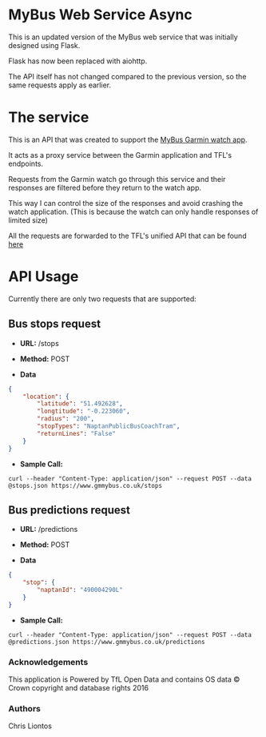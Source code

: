 # MyBus Web Service Async

This is an updated version of the MyBus web service that was initially designed using Flask.

Flask has now been replaced with aiohttp.

The API itself has not changed compared to the previous version, so the same requests apply as earlier.

# The service

This is an API that was created to support the [MyBus Garmin watch app](https://github.com/chris220688/garmin-myBus-app).

It acts as a proxy service between the Garmin application and TFL's endpoints.

Requests from the Garmin watch go through this service and their responses are filtered before they return to the watch app.

This way I can control the size of the responses and avoid crashing the watch application. (This is because the watch can only handle responses of limited size)

All the requests are forwarded to the TFL's unified API that can be found [here](https://api.tfl.gov.uk/)

# API Usage

Currently there are only two requests that are supported:

## Bus stops request

* **URL:** /stops

* **Method:** POST

* **Data**

```json
{
	"location": {
		"latitude": "51.492628",
		"longtitude": "-0.223060",
		"radius": "200",
		"stopTypes": "NaptanPublicBusCoachTram",
		"returnLines": "False"
	}
}
```

* **Sample Call:**
```
curl --header "Content-Type: application/json" --request POST --data @stops.json https://www.gmmybus.co.uk/stops
```

## Bus predictions request

* **URL:** /predictions

* **Method:** POST

* **Data**

```json
{
	"stop": {
		"naptanId": "490004290L"
	}
}
```

* **Sample Call:**
```
curl --header "Content-Type: application/json" --request POST --data @predictions.json https://www.gmmybus.co.uk/predictions
```

### Acknowledgements

This application is Powered by TfL Open Data and contains OS data © Crown copyright and database rights 2016

### Authors

Chris Liontos
